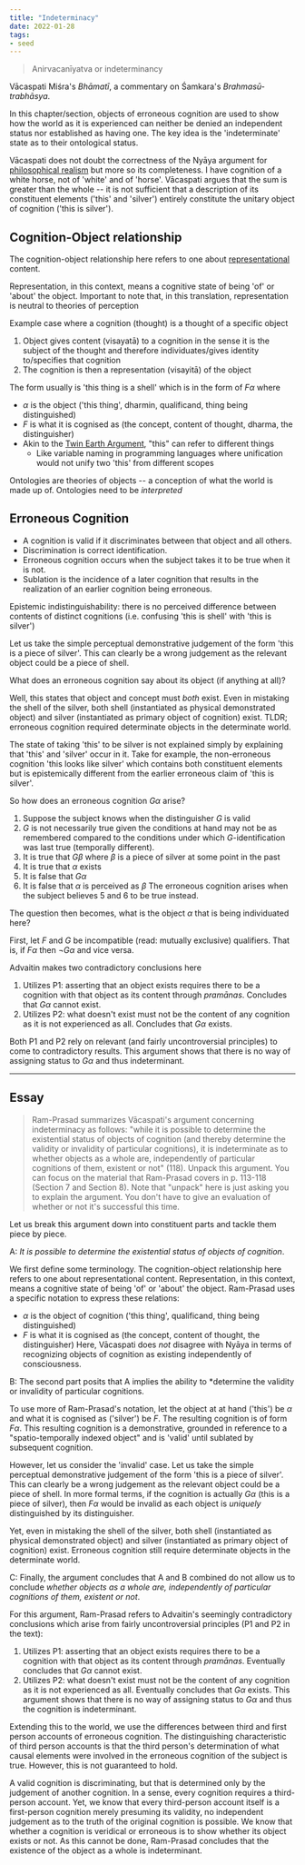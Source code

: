 ```yaml
---
title: "Indeterminacy"
date: 2022-01-28
tags:
- seed
---
```


> Anirvacanīyatva or indeterminancy

Vācaspati Miśra's *Bhāmatī*, a commentary on Śamkara's *Brahmasū-trabhāsya*.

In this chapter/section, objects of erroneous cognition are used to show how the world as it is experienced can neither be denied an independent status nor established as having one. The key idea is the 'indeterminate' state as to their ontological status.

Vācaspati does not doubt the correctness of the Nyāya argument for [philosophical realism](thoughts/philosophical%20realism.md) but more so its completeness. I have cognition of a white horse, not of 'white' and of 'horse'. Vācaspati argues that the sum is greater than the whole -- it is not sufficient that a description of its constituent elements ('this' and 'silver') entirely constitute the unitary object of cognition ('this is silver').

## Cognition-Object relationship
The cognition-object relationship here refers to one about [representational](thoughts/representation.md) content.

Representation, in this context, means a cognitive state of being 'of' or 'about' the object. Important to note that, in this translation, representation is neutral to theories of perception

Example case where a cognition (thought) is a thought of a specific object
1. Object gives content (visayatā) to a cognition in the sense it is the subject of the thought and therefore individuates/gives identity to/specifies that cognition
2. The cognition is then a representation (visayitā) of the object

The form usually is 'this thing is a shell' which is in the form of $F\alpha$ where
- $\alpha$ is the object ('this thing', dharmin, qualificand, thing being distinguished)
- $F$ is what it is cognised as (the concept, content of thought, dharma, the distinguisher)
- Akin to the [Twin Earth Argument](thoughts/Twin%20Earth%20Argument.md), "this" can refer to different things
	- Like variable naming in programming languages where unification would not unify two 'this' from different scopes

Ontologies are theories of objects -- a conception of what the world is made up of. Ontologies need to be *interpreted*

## Erroneous Cognition
- A cognition is valid if it discriminates between that object and all others.
- Discrimination is correct identification.
- Erroneous cognition occurs when the subject takes it to be true when it is not.
- Sublation is the incidence of a later cognition that results in the realization of an earlier cognition being erroneous.

Epistemic indistinguishability: there is no perceived difference between contents of distinct cognitions (i.e. confusing 'this is shell' with 'this is silver')

Let us take the simple perceptual demonstrative judgement of the form 'this is a piece of silver'. This can clearly be a wrong judgement as the relevant object could be a piece of shell.

What does an erroneous cognition say about its object (if anything at all)?

Well, this states that object and concept must *both* exist. Even in mistaking the shell of the silver, both shell (instantiated as physical demonstrated object) and silver (instantiated as primary object of cognition) exist. TLDR; erroneous cognition required determinate objects in the determinate world.

The state of taking 'this' to be silver is not explained simply by explaining that 'this' and 'silver' occur in it. Take for example, the non-erroneous cognition 'this looks like silver' which contains both constituent elements but is epistemically different from the earlier erroneous claim of 'this is silver'.

So how does an erroneous cognition $G\alpha$ arise?
1. Suppose the subject knows when the distinguisher $G$ is valid
2. $G$ is not necessarily true given the conditions at hand may not be as remembered compared to the conditions under which $G$-identification was last true (temporally different).
3. It is true that $G\beta$ where $\beta$ is a piece of silver at some point in the past
4. It is true that $\alpha$ exists
5. It is false that $G\alpha$
6. It is false that $\alpha$ is perceived as $\beta$
The erroneous cognition arises when the subject believes 5 and 6 to be true instead.

The question then becomes, what is the object $\alpha$ that is being individuated here?

First, let $F$ and $G$ be incompatible (read: mutually exclusive) qualifiers. That is, if $F\alpha$ then $\lnot G\alpha$ and vice versa.

Advaitin makes two contradictory conclusions here
1. Utilizes P1: asserting that an object exists requires there to be a cognition with that object as its content through *pramānas*. Concludes that $G\alpha$ cannot exist.
2. Utilizes P2: what doesn't exist must not be the content of any cognition as it is not experienced as all. Concludes that $G\alpha$ exists.

Both P1 and P2 rely on relevant (and fairly uncontroversial principles) to come to contradictory results. This argument shows that there is no way of assigning status to $G\alpha$ and thus indeterminant.

---

## Essay
> Ram-Prasad summarizes Vācaspati's argument concerning indeterminacy as follows: "while it is possible to determine the existential status of objects of cognition (and thereby determine the validity or invalidity of particular cognitions), it is indeterminate as to whether objects as a whole are, independently of particular cognitions of them, existent or not" (118). Unpack this argument. You can focus on the material that Ram-Prasad covers in p. 113-118 (Section 7 and Section 8). Note that "unpack" here is just asking you to explain the argument. You don't have to give an evaluation of whether or not it's successful this time.

Let us break this argument down into constituent parts and tackle them piece by piece. 

A: *It is possible to determine the existential status of objects of cognition*.

We first define some terminology. The cognition-object relationship here refers to one about representational content. Representation, in this context, means a cognitive state of being 'of' or 'about' the object. Ram-Prasad uses a specific notation to express these relations:
- $\alpha$ is the object of cognition ('this thing', qualificand, thing being distinguished)
- $F$ is what it is cognised as (the concept, content of thought, the distinguisher)
Here, Vācaspati does *not* disagree with Nyāya in terms of recognizing objects of cognition as existing independently of consciousness.

B: The second part posits that A implies the ability to *determine the validity or invalidity of particular cognitions.

To use more of Ram-Prasad's notation, let the object at at hand ('this') be $\alpha$ and what it is cognised as ('silver') be $F$. The resulting cognition is of form $F\alpha$. This resulting cognition is a demonstrative, grounded in reference to a "spatio-temporally indexed object" and is 'valid' until sublated by subsequent cognition.

However, let us consider the 'invalid' case. Let us take the simple perceptual demonstrative judgement of the form 'this is a piece of silver'. This can clearly be a wrong judgement as the relevant object could be a piece of shell. In more formal terms, if the cognition is actually $G\alpha$ (this is a piece of silver), then $F\alpha$ would be invalid as each object is *uniquely* distinguished by its distinguisher.

Yet, even in mistaking the shell of the silver, both shell (instantiated as physical demonstrated object) and silver (instantiated as primary object of cognition) exist. Erroneous cognition still require determinate objects in the determinate world.

C: Finally, the argument concludes that A and B combined do not allow us to conclude *whether objects as a whole are, independently of particular cognitions of them, existent or not*.

For this argument, Ram-Prasad refers to Advaitin's seemingly contradictory conclusions which arise from fairly uncontroversial principles (P1 and P2 in the text):
1. Utilizes P1: asserting that an object exists requires there to be a cognition with that object as its content through *pramānas*. Eventually concludes that $G\alpha$ cannot exist.
2. Utilizes P2: what doesn't exist must not be the content of any cognition as it is not experienced as all. Eventually concludes that $G\alpha$ exists.
This argument shows that there is no way of assigning status to $G\alpha$ and thus the cognition is indeterminant.

Extending this to the world, we use the differences between third and first person accounts of erroneous cognition. The distinguishing characteristic of third person accounts is that the third person's determination of what causal elements were involved in the erroneous cognition of the subject is true. However, this is not guaranteed to hold.

A valid cognition is discriminating, but that is determined only by the judgement of another cognition. In a sense, every cognition requires a third-person account. Yet, we know that every third-person account itself is a first-person cognition merely presuming its validity, no independent judgement as to the truth of the original cognition is possible. We know that whether a cognition is veridical or erroneous is to show whether its object exists or not. As this cannot be done, Ram-Prasad concludes that the existence of the object as a whole is indeterminant.